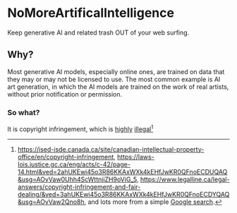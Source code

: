 # NoMoreArtificalIntelligence

Keep generative AI and related trash OUT of your web surfing.

## Why?

Most generative AI models, especially online ones, are trained on data that they may or may not be licensed to use. The most common example is AI art generation, in which the AI models are trained on the work of real artists, without prior notification or permission.

### So what?

It is copyright infringement, which is [highly](https://legalrightsforyouth.ca/copyright-and-piracy/copyright) [illegal](https://en.wikipedia.org/wiki/Copyright_infringement)[^1]

[^1]: https://ised-isde.canada.ca/site/canadian-intellectual-property-office/en/copyright-infringement, https://laws-lois.justice.gc.ca/eng/acts/c-42/page-14.html&ved=2ahUKEwi45o3R86KKAxWXk4kEHfJwKR0QFnoECDUQAQ&usg=AOvVaw0Uhh4ScWttniiZH9oViG_5, https://www.legalline.ca/legal-answers/copyright-infringement-and-fair-dealing/&ved=3ahUKEwi45o3R86KKAxWXk4kEHfJwKR0QFnoECDYQAQ&usg=AOvVaw2Qno8h, and lots more from a simple [Google search](https://www.google.com/search?q=is+copyright+infringement+a+crime)[^2].
[^2]: Hell, even the AI popup, which is fueled by content it may not be able to use, says that it is a crime.
